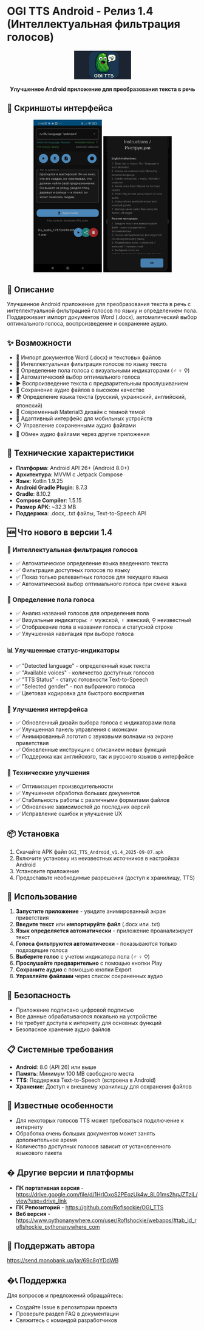 # OGI TTS Android - Релиз 1.4 (Интеллектуальная фильтрация голосов)

<p align="center">
  <img src="https://raw.githubusercontent.com/Roflsockie/ogi-tts-android/main/OGI%20TTS.png" alt="OGI TTS Logo" width="150"/>
</p>

<p align="center">
  <strong>Улучшенное Android приложение для преобразования текста в речь</strong>
</p>

## 📱 Скриншоты интерфейса

<div align="center">
  <img src="https://raw.githubusercontent.com/Roflsockie/ogi-tts-android/main/screen1.jpg" alt="Главный экран" width="180"/>
  <img src="https://raw.githubusercontent.com/Roflsockie/ogi-tts-android/main/screen2.jpg" alt="Выбор голоса" width="180"/>
</div>

## 📱 Описание
Улучшенное Android приложение для преобразования текста в речь с интеллектуальной фильтрацией голосов по языку и определением пола. Поддерживает импорт документов Word (.docx), автоматический выбор оптимального голоса, воспроизведение и сохранение аудио.

## ✨ Возможности
- 📄 Импорт документов Word (.docx) и текстовых файлов
- 🎤 Интеллектуальная фильтрация голосов по языку текста
- 👥 Определение пола голоса с визуальными индикаторами (♂ ♀ ⚲)
- 🎯 Автоматический выбор оптимального голоса
- ▶️ Воспроизведение текста с предварительным прослушиванием
- 💾 Сохранение аудио файлов в высоком качестве
- 🌍 Определение языка текста (русский, украинский, английский, японский)
- 🎨 Современный Material3 дизайн с темной темой
- 📱 Адаптивный интерфейс для мобильных устройств
- 📋 Управление сохраненными аудио файлами
- 🔄 Обмен аудио файлами через другие приложения

## 🔧 Технические характеристики
- **Платформа**: Android API 26+ (Android 8.0+)
- **Архитектура**: MVVM с Jetpack Compose
- **Язык**: Kotlin 1.9.25
- **Android Gradle Plugin**: 8.7.3
- **Gradle**: 8.10.2
- **Compose Compiler**: 1.5.15
- **Размер APK**: ~32.3 MB
- **Поддержка**: .docx, .txt файлы, Text-to-Speech API

## 🆕 Что нового в версии 1.4

### 🎯 Интеллектуальная фильтрация голосов
- ✅ Автоматическое определение языка введенного текста
- ✅ Фильтрация доступных голосов по языку
- ✅ Показ только релевантных голосов для текущего языка
- ✅ Автоматический выбор оптимального голоса при смене языка

### 👥 Определение пола голоса
- ✅ Анализ названий голосов для определения пола
- ✅ Визуальные индикаторы: ♂ мужской, ♀ женский, ⚲ неизвестный
- ✅ Отображение пола в названии голоса и статусной строке
- ✅ Улучшенная навигация при выборе голоса

### 📊 Улучшенные статус-индикаторы
- ✅ "Detected language" - определенный язык текста
- ✅ "Available voices" - количество доступных голосов
- ✅ "TTS Status" - статус готовности Text-to-Speech
- ✅ "Selected gender" - пол выбранного голоса
- ✅ Цветовая кодировка для быстрого восприятия

### 🎨 Улучшения интерфейса
- ✅ Обновленный дизайн выбора голоса с индикаторами пола
- ✅ Улучшенная панель управления с иконками
- ✅ Анимированный логотип с звуковыми волнами на экране приветствия
- ✅ Обновленные инструкции с описанием новых функций
- ✅ Поддержка как английского, так и русского языков в интерфейсе

### 🔧 Технические улучшения
- ✅ Оптимизация производительности
- ✅ Улучшенная обработка больших документов
- ✅ Стабильность работы с различными форматами файлов
- ✅ Обновление зависимостей до последних версий
- ✅ Исправление ошибок и улучшение UX

## 📦 Установка
1. Скачайте APK файл `OGI_TTS_Android_v1.4_2025-09-07.apk`
2. Включите установку из неизвестных источников в настройках Android
3. Установите приложение
4. Предоставьте необходимые разрешения (доступ к хранилищу, TTS)

## 🚀 Использование
1. **Запустите приложение** - увидите анимированный экран приветствия
2. **Введите текст** или **импортируйте файл** (.docx или .txt)
3. **Язык определяется автоматически** - приложение проанализирует текст
4. **Голоса фильтруются автоматически** - показываются только подходящие голоса
5. **Выберите голос** с учетом индикатора пола (♂ ♀ ⚲)
6. **Прослушайте предварительно** с помощью кнопки Play
7. **Сохраните аудио** с помощью кнопки Export
8. **Управляйте файлами** через список сохраненных аудио

## 🔐 Безопасность
- Приложение подписано цифровой подписью
- Все данные обрабатываются локально на устройстве
- Не требует доступа к интернету для основных функций
- Безопасное хранение аудио файлов

## 📋 Системные требования
- **Android**: 8.0 (API 26) или выше
- **Память**: Минимум 100 MB свободного места
- **TTS**: Поддержка Text-to-Speech (встроена в Android)
- **Хранение**: Доступ к внешнему хранилищу для сохранения файлов

## 🐛 Известные особенности
- Для некоторых голосов TTS может требоваться подключение к интернету
- Обработка очень больших документов может занять дополнительное время
- Количество доступных голосов зависит от установленного языкового пакета

## � Другие версии и платформы
- **ПК портативная версия** - https://drive.google.com/file/d/1HrIOxoS2PEozUk4w_8L01ms2hqJZTziL/view?usp=drive_link
- **ПК Репозиторий** - https://github.com/Roflsockie/OGI_TTS
- **Веб версия** - https://www.pythonanywhere.com/user/Roflshockie/webapps/#tab_id_roflshockie_pythonanywhere_com

## 💝 Поддержать автора
https://send.monobank.ua/jar/69c8gYDdWB

## �📞 Поддержка
Для вопросов и предложений обращайтесь:
- Создайте Issue в репозитории проекта
- Проверьте раздел FAQ в документации
- Свяжитесь с командой разработчиков
